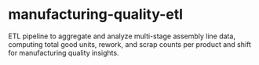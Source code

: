 # manufacturing-quality-etl
ETL pipeline to aggregate and analyze multi-stage assembly line data, computing total good units, rework, and scrap counts per product and shift for manufacturing quality insights.
